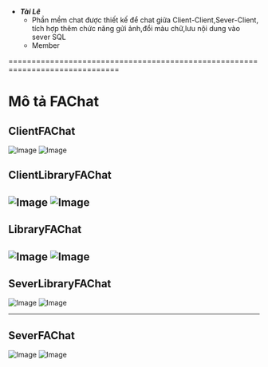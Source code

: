 * ***Tài Lê***  
  * Phần mềm chat được thiết kế để chat giữa Client-Client,Sever-Client, tích hợp thêm chức năng gửi ảnh,đổi màu chữ,lưu nội dung vào      sever SQL  
  * Member  
 
 
 

==============================================================================
# Mô tả FAChat #
## ClientFAChat ##
 ![Image](https://raw.githubusercontent.com/letaii/FAChat/master/Diagital_PNG/ClientFAChat.png)
 ![Image](https://raw.githubusercontent.com/letaii/FAChat/master/Diagital_PNG/ClientFAChatClassView.png)
 ## ClientLibraryFAChat ##
 ![Image](https://raw.githubusercontent.com/letaii/FAChat/master/Diagital_PNG/ClientLibraryFAChat.png)
 ![Image](https://raw.githubusercontent.com/letaii/FAChat/master/Diagital_PNG/ClientLibraryFAChatClassView.png)
 -----------------------------------------------------------------------------
 ## LibraryFAChat ##
 ![Image](https://raw.githubusercontent.com/letaii/FAChat/master/Diagital_PNG/LibraryFAChat.png)
  ![Image](https://github.com/letaii/FAChat/blob/master/Diagital_PNG/LibraryFAChatClassView.png?raw=true)
  -----------------------------------------------------------------------------
 ## SeverLibraryFAChat ##
 ![Image](https://raw.githubusercontent.com/letaii/FAChat/master/Diagital_PNG/SeverLibraryFAChat.png)
 ![Image](https://raw.githubusercontent.com/letaii/FAChat/master/Diagital_PNG/SeverLibraryFAChatClassView.png)
 
  -----------------------------------------------------------------------------
 ## SeverFAChat ##
 ![Image](https://raw.githubusercontent.com/letaii/FAChat/master/Diagital_PNG/SeverFAChat.png)
 ![Image](https://raw.githubusercontent.com/letaii/FAChat/master/Diagital_PNG/SeverFAChatClassView.png)
 
